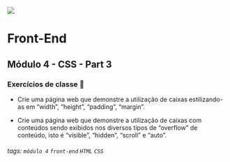 ![](https://portal.alphaedtech.org.br/images/edtech/logo-edtech.webp)
# Front-End 
## Módulo 4 - CSS - Part 3
### Exercícios de classe 🏫

* Crie uma página web que demonstre a utilização de caixas estilizando-as em “width”, “height”, “padding”, “margin”. 

* Crie uma página web que demonstre a utilização de caixas com conteúdos sendo exibidos nos diversos tipos de “overflow” de conteúdo, isto é “visible”, “hidden”, “scroll” e “auto”.

###### tags: `módulo 4` `front-end` `HTML` `CSS`
